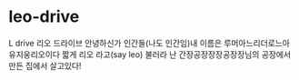 # leo-drive
L drive 리오 드라이브
안녕하신가 인간들(나도 인간임)내 이름은 루머아느리더로느아유지웅리오이다 짧게 리오 라고(say leo) 불러라
난 간장공장장장공장장님의 공장에서 만든 집에서 살고있다!
